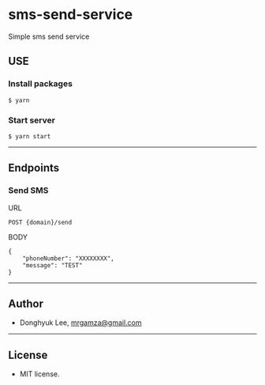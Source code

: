 # sms-send-service
Simple sms send service

## USE
### Install packages
```
$ yarn
```
### Start server
```
$ yarn start
```
---
## Endpoints
### Send SMS
URL
```
POST {domain}/send
```
BODY
```
{
    "phoneNumber": "XXXXXXXX",
    "message": "TEST"
}
```
---
## Author
- Donghyuk Lee, mrgamza@gmail.com
---
## License
- MIT license.
